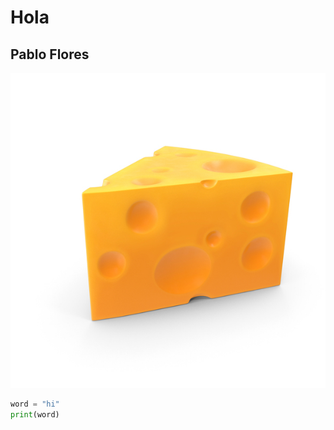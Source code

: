 # Hola #
## Pablo Flores ##
![Image of Cheese](https://github.com/PabloFloress2615/skills-communicate-using-markdown/blob/68172856d50b6deacc4c4eeea28f347b585a45c0/cheese.jpg)
``` python
word = "hi"
print(word)
```
